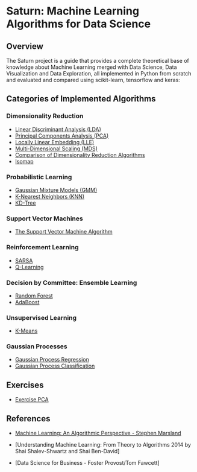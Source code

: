# Saturn: Machine Learning Algorithms for Data Science


## Overview

The Saturn project is a guide that provides a complete theoretical base of knowledge about Machine Learning merged with Data Science, Data Visualization and Data Exploration, all implemented in Python from scratch and evaluated and compared using scikit-learn, tensorflow and keras:

## Categories of Implemented Algorithms

### Dimensionality Reduction

- [Linear Discriminant Analysis (LDA)](LDA.ipynb)
- [Principal Components Analysis (PCA)](PCA.ipynb)
- [Locally Linear Embedding (LLE)](LLE.ipynb)
- [Multi-Dimensional Scaling (MDS)](MDS.ipynb)
- [Comparison of Dimensionality Reduction Algorithms](DimensionalityReduction.ipynb)
- [Isomap](Isomap.ipynb)

### Probabilistic Learning

- [Gaussian Mixture Models (GMM)](GMM.ipynb)
- [K-Nearest Neighbors (KNN)](KNN.ipynb)
- [KD-Tree](KD-Tree.ipynb)

### Support Vector Machines 
- [The Support Vector Machine Algorithm](SVM.ipynb)

### Reinforcement Learning
- [SARSA](SARSA.ipynb)
- [Q-Learning](QL.ipynb)

### Decision by Committee: Ensemble Learning

- [Random Forest](RandomForest.ipynb)
- [AdaBoost](AdaBoost.ipynb)

### Unsupervised Learning

- [K-Means](K-Means.ipynb)

### Gaussian Processes

- [Gaussian Process Regression](GPR.ipynb)
- [Gaussian Process Classification](GPM.ipynb)

## Exercises

- [Exercise PCA](Exercise_PCA.ipynb)

## References

- [Machine Learning: An Algorithmic Perspective - Stephen Marsland ](http://dai.fmph.uniba.sk/courses/ICI/References/marsland.machine-learning.2ed.2015.pdf)
- [Understanding Machine Learning: From Theory to Algorithms 2014 by Shai Shalev-Shwartz and Shai Ben-David]

- [Data Science for Business - Foster Provost/Tom Fawcett]


